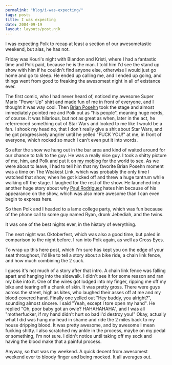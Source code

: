```yaml
---
permalink: "blog/i-was-expecting/"
tags: posts
title: I was expecting
date: 2004-09-19
layout: layouts/post.njk
---
```


I was expecting Polk to recap at least a section of our awesometastic weekend, but alas, he has not.

Friday was Kouri's night with Blandon and Kristi, where I had a fantastic time and Polk paid, because he is the man. I told him I'd see the stand up show with him if he couldn't find anyone else, otherwise I would just go home and go to sleep. He ended up calling me, and I ended up going, and things went from good to freaking the awesomest night in all of existance ever.

The first comic, who I had never heard of, noticed my awesome Super Mario "Power Up" shirt and made fun of me in front of everyone, and I thought it was way cool. Then [Brian Posehn][1] took the stage and almost immediately pointed me and Polk out as "his people", meaning huge nerds, of course. It was hilarious, but not as great as when, later in the act, he referrenced something out of Star Wars and looked to me like I would be a fan. I shook my head no, that I don't really give a shit about Star Wars, and he got progressively angrier until he yelled "FUCK YOU!" at me, in front of everyone, which rocked so much I can't even put it into words.

So after the show we hung out in the bar area and kind of waited around for our chance to talk to the guy. He was a really nice guy. I took a shitty picture of me, him, and Polk and put it on [my moblog][2] for the world to see. As we were about to leave, I had to tell him that my favorite Brian Posehn moment was a time on The Weakest Link, which was probably the only time I watched that show, when he got kicked off and threw a huge tantrum while walking off the stage. I laughed for the rest of the show. He launched into another huge story about why [Paul Rodriguez][3] hates him because of his appearance on the show, which was also more awesome than I can even begin to express here.

So then Polk and I headed to a lame college party, which was fun because of the phone call to some guy named Ryan, drunk Jebediah, and the twins. 

It was one of the best nights ever, in the history of everything.

The next night was Oktoberfest, which was also a good time, but paled in comparison to the night before. I ran into Polk again, as well as Cross Eyes. 

To wrap up this here post, which I'm sure has kept you on the edge of your seat throughout, I'd like to tell a story about a bike ride, a chain link fence, and how much combining the 2 suck.

I guess it's not much of a story after that intro. A chain link fence was falling apart and hanging into the sidewalk. I didn't see it for some reason and ran my bike into it. One of the wires got lodged into my finger, ripping me off my bike and tearing off a chunk of skin. It was pretty gross. There were guys across the street, high as kites, who laughed their asses off at me and my blood covered hand. Finally one yelled out "Hey buddy, you alright?", sounding almost sincere. I said "Yeah, except I tore open my hand". He replied "Oh, poor baby got an owie? HAHAHAHAHA", and I was all "motherfucker, if my hand didn't hurt so bad I'd destroy you!" Okay, actually what I did was hang my head in shame and ride the 2 miles back to my house dripping blood. It was pretty awesome, and by awesome I mean fucking shitty. I also scratched my ankle in the process, maybe on my pedal or something, I'm not sure. I didn't notice until taking off my sock and having the blood make that a painful process. 

Anyway, so that was my weekend. A quick decent from awesomest weekend ever to bloody finger and being mocked. It all averages out.

 [1]: http://www.imdb.com/name/nm0692634/
 [2]: http://wasson.textamerica.com
 [3]: http://www.imdb.com/name/nm0735467/